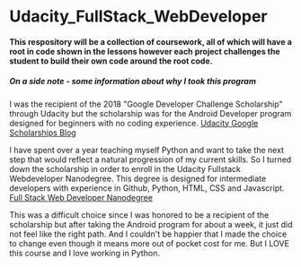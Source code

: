 # Udacity_FullStack_WebDeveloper

#### This respository will be a collection of coursework, all of which will have a root in code shown in the lessons however each project challenges the student to build their own code around the root code. 

##### On a side note - some information about why I took this program

I was the recipient of the 2018 "Google Developer Challenge Scholarship" 
through Udacity but the scholarship was for the Android Developer 
program designed for beginners with no coding experience.
[Udacity Google Scholarships Blog](https://blog.udacity.com/2017/10/udacity-google-announce-50000-new-scholarships.html)

I have spent over a year teaching myself Python and want to take the 
next step that would reflect a natural progression of my current skills. 
So I turned down the scholarship in order to enroll in the Udacity Fullstack Webdeveloper
Nanodegree. This degree is designed for intermediate developers with experience in 
Github, Python, HTML, CSS and Javascript. 
[Full Stack Web Developer Nanodegree](https://www.udacity.com/course/full-stack-web-developer-nanodegree--nd004)

This was a difficult choice since I was honored to be a recipient of the scholarship but after taking the Android program for about a week, it just did not feel like the right path.  And I couldn't be happier that I made the choice to change even though it means more out of pocket cost for me.  But I LOVE this course and I love working in Python.  


